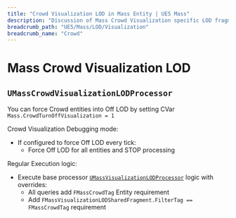 ```yaml
---
title: "Crowd Visualization LOD in Mass Entity | UE5 Mass"
description: "Discussion of Mass Crowd Visualization specific LOD fragments and processors."
breadcrumb_path: "UE5/Mass/LOD/Visualization"
breadcrumb_name: "Crowd"
---
```


# Mass Crowd Visualization LOD


<a id='MassCrowdVisualizationLODProcessor'></a>
## `UMassCrowdVisualizationLODProcessor`

You can force Crowd entities into Off LOD by setting CVar
`Mass.CrowdTurnOffVisualization = 1`

Crowd Visualization Debugging mode:

- If configured to force Off LOD every tick:
  - Force Off LOD for all entities and STOP processing

Regular Execution logic:

- Execute base processor [`UMassVisualizationLODProcessor`](./#MassVisualizationLODProcessor)
  logic with overrides:
  - All queries add `FMassCrowdTag` Entity requirement
  - Add `FMassVisualizationLODSharedFragment.FilterTag == FMassCrowdTag` requirement
